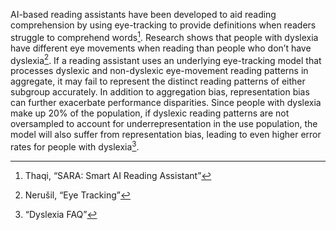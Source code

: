 AI-based reading assistants have been developed to aid reading comprehension by using eye-tracking to provide definitions when readers struggle to comprehend words[^1]. Research shows that people with dyslexia have different eye movements when reading than people who don’t have dyslexia[^2]. If a reading assistant uses an underlying eye-tracking model that processes dyslexic and non-dyslexic eye-movement reading patterns in aggregate, it may fail to represent the distinct reading patterns of either subgroup accurately. In addition to aggregation bias, representation bias can further exacerbate performance disparities. Since people with dyslexia make up 20% of the population, if dyslexic reading patterns are not oversampled to account for underrepresentation in the use population, the model will also suffer from representation bias, leading to even higher error rates for people with dyslexia[^3]. 

[^1]:  Thaqi, “SARA: Smart AI Reading Assistant”

[^2]:  Nerušil, “Eye Tracking”

[^3]:  “Dyslexia FAQ”